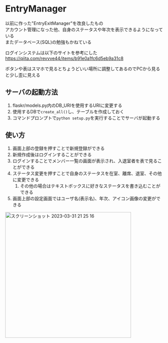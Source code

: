 # EntryManager

以前に作った"EntryExitManager"を改良したもの<br>
アカウント管理になった他、自身のステータスや年次を表示できるようになっている<br>
またデータベース(SQL)の勉強もかねている<br>

ログインシステムは以下のサイトを参考にした<br>
https://qiita.com/revvve44/items/b91e0a1fc6d5eb9a31c8

ボタンや表はスマホで見るとちょうどいい場所に調整してあるのでPCから見ると少し歪に見える

## サーバの起動方法
1. flaskr/models.py内のDB_URIを使用するURIに変更する
2. 使用するDBで`create_all()`し、テーブルを作成しておく
3. コマンドプロンプトで`python setup.py`を実行することでサーバが起動する

## 使い方
1. 画面上部の登録を押すことで新規登録ができる
2. 新規作成後はログインすることができる
3. ログインすることでメンバー一覧の画面が表示され、入退室者を表で見ることができる
4. ステータス変更を押すことで自身のステータスを在室、離席、退室、その他に変更できる
    1. その他の場合はテキストボックスに好きなステータスを書き込むことができる
5. 画面上部の設定画面ではユーザ名(表示名)、年次、アイコン画像の変更ができる

<img width="401" alt="スクリーンショット 2023-03-31 21 25 16" src="https://user-images.githubusercontent.com/29766861/229120088-297dd52f-0e09-4be7-a660-70f0f4ac43fd.png">
